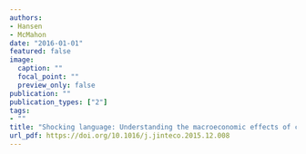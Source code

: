 ```yaml
---
authors:
- Hansen
- McMahon
date: "2016-01-01"
featured: false
image:
  caption: ""
  focal_point: ""
  preview_only: false
publication: ""
publication_types: ["2"]
tags:
- ""
title: "Shocking language: Understanding the macroeconomic effects of central bank communication"
url_pdf: https://doi.org/10.1016/j.jinteco.2015.12.008
---
```

